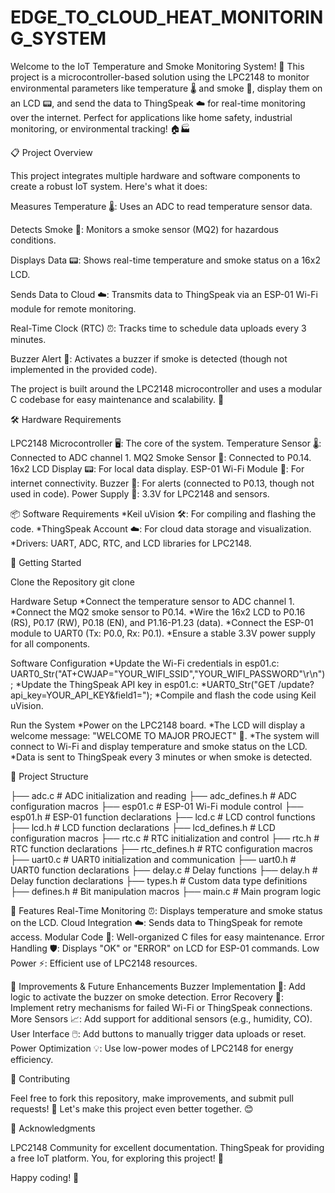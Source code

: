 # EDGE_TO_CLOUD_HEAT_MONITORING_SYSTEM
Welcome to the IoT Temperature and Smoke Monitoring System! 🎉 This project is a microcontroller-based solution using the LPC2148 to monitor environmental parameters like temperature 🌡️ and smoke 💨, display them on an LCD 📟, and send the data to ThingSpeak ☁️ for real-time monitoring over the internet. Perfect for applications like home safety, industrial monitoring, or environmental tracking! 🏠🏭

📋 Project Overview

This project integrates multiple hardware and software components to create a robust IoT system. Here's what it does:

Measures Temperature 🌡️: Uses an ADC to read temperature sensor data.

Detects Smoke 💨: Monitors a smoke sensor (MQ2) for hazardous conditions.

Displays Data 📟: Shows real-time temperature and smoke status on a 16x2 LCD.

Sends Data to Cloud ☁️: Transmits data to ThingSpeak via an ESP-01 Wi-Fi module for remote monitoring.

Real-Time Clock (RTC) ⏰: Tracks time to schedule data uploads every 3 minutes.

Buzzer Alert 🚨: Activates a buzzer if smoke is detected (though not implemented in the provided code).

The project is built around the LPC2148 microcontroller and uses a modular C codebase for easy maintenance and scalability. 🚀

🛠️ Hardware Requirements

LPC2148 Microcontroller 🖥️: The core of the system. Temperature Sensor 🌡️: Connected to ADC channel 1. MQ2 Smoke Sensor 💨: Connected to P0.14. 16x2 LCD Display 📟: For local data display. ESP-01 Wi-Fi Module 📡: For internet connectivity. Buzzer 🚨: For alerts (connected to P0.13, though not used in code). Power Supply 🔌: 3.3V for LPC2148 and sensors.

📦 Software Requirements *Keil uVision 🛠️: For compiling and flashing the code. *ThingSpeak Account ☁️: For cloud data storage and visualization. *Drivers: UART, ADC, RTC, and LCD libraries for LPC2148.

🚀 Getting Started

Clone the Repository
git clone

Hardware Setup *Connect the temperature sensor to ADC channel 1. *Connect the MQ2 smoke sensor to P0.14. *Wire the 16x2 LCD to P0.16 (RS), P0.17 (RW), P0.18 (EN), and P1.16-P1.23 (data). *Connect the ESP-01 module to UART0 (Tx: P0.0, Rx: P0.1). *Ensure a stable 3.3V power supply for all components.

Software Configuration *Update the Wi-Fi credentials in esp01.c: UART0_Str("AT+CWJAP="YOUR_WIFI_SSID","YOUR_WIFI_PASSWORD"\r\n"); *Update the ThingSpeak API key in esp01.c: *UART0_Str("GET /update?api_key=YOUR_API_KEY&field1="); *Compile and flash the code using Keil uVision.

Run the System *Power on the LPC2148 board. *The LCD will display a welcome message: "WELCOME TO MAJOR PROJECT" 🎉. *The system will connect to Wi-Fi and display temperature and smoke status on the LCD. *Data is sent to ThingSpeak every 3 minutes or when smoke is detected.

📁 Project Structure

├── adc.c # ADC initialization and reading ├── adc_defines.h # ADC configuration macros ├── esp01.c # ESP-01 Wi-Fi module control ├── esp01.h # ESP-01 function declarations ├── lcd.c # LCD control functions ├── lcd.h # LCD function declarations ├── lcd_defines.h # LCD configuration macros ├── rtc.c # RTC initialization and control ├── rtc.h # RTC function declarations ├── rtc_defines.h # RTC configuration macros ├── uart0.c # UART0 initialization and communication ├── uart0.h # UART0 function declarations ├── delay.c # Delay functions ├── delay.h # Delay function declarations ├── types.h # Custom data type definitions ├── defines.h # Bit manipulation macros ├── main.c # Main program logic

🌟 Features Real-Time Monitoring ⏰: Displays temperature and smoke status on the LCD. Cloud Integration ☁️: Sends data to ThingSpeak for remote access. Modular Code 🧩: Well-organized C files for easy maintenance. Error Handling 🛡️: Displays "OK" or "ERROR" on LCD for ESP-01 commands. Low Power ⚡: Efficient use of LPC2148 resources.

🔧 Improvements & Future Enhancements Buzzer Implementation 🚨: Add logic to activate the buzzer on smoke detection. Error Recovery 🔄: Implement retry mechanisms for failed Wi-Fi or ThingSpeak connections. More Sensors 📈: Add support for additional sensors (e.g., humidity, CO). User Interface 🖱️: Add buttons to manually trigger data uploads or reset. Power Optimization 💡: Use low-power modes of LPC2148 for energy efficiency.

🤝 Contributing

Feel free to fork this repository, make improvements, and submit pull requests! 🙌 Let's make this project even better together. 😊

🙏 Acknowledgments

LPC2148 Community for excellent documentation. ThingSpeak for providing a free IoT platform. You, for exploring this project! 🎉

Happy coding! 🚀
